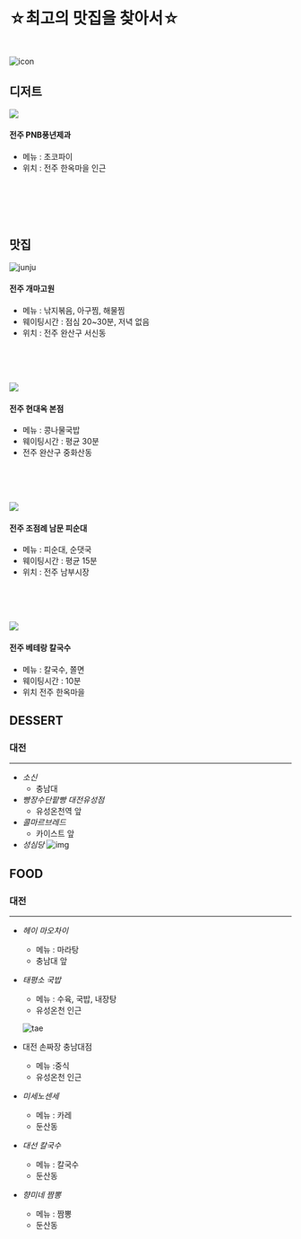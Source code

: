 # ☆최고의 맛집을 찾아서☆
<br/>

![icon](https://item.kakaocdn.net/do/145e6bf1f7cc70a6d9dad443af101a70f43ad912ad8dd55b04db6a64cddaf76d)

## 디저트
![](https://pup-review-phinf.pstatic.net/MjAyMzAxMTJfMTI5/MDAxNjczNDUxODczMTY5.lMx2heSjfB3lwPI8ooiEyfH2H9sdfumE94H1Il7ZgPIg.wDjEbVx4gGX5sl6l4-nLmA19WA0Go_Zr60i0H6sbE-gg.JPEG/20230109_131932.jpg)
#### 전주 PNB풍년제과
- 메뉴 : 초코파이
- 위치 : 전주 한옥마을 인근
<br> 
<br> 
<br> 
<br> 

## 맛집

![junju](https://d12zq4w4guyljn.cloudfront.net/300_300_20220204140012_photo2_b8a3221308d3.jpg)
#### 전주 개마고원 
- 메뉴 : 낚지볶음, 아구찜, 해물찜
- 웨이팅시간 : 점심 20~30분, 저녁 없음
- 위치 : 전주 완산구 서신동 
<br> 
<br> 
<br> 


![](https://pup-review-phinf.pstatic.net/MjAyMzAxMTBfMTA2/MDAxNjczMzU0MDYxNjQ3.NBGgl-yxgCxraCaNhMQjsI5vMsrRRqjUtxp_EOhXi3wg.jIpu6xxHsvYZQcxyL6Ckm5tcT9J-4yQ6DUgawHgmHp8g.JPEG/1673353776745-0.jpg)
#### 전주 현대옥 본점
- 메뉴 : 콩나물국밥
- 웨이팅시간 : 평균 30분
- 전주 완산구 중화산동
<br> 
<br> 
<br> 



![](https://ldb-phinf.pstatic.net/20151113_30/1447396114906PXg0R_JPEG/167063555853660_0.jpg)
#### 전주 조점례 남문 피순대
- 메뉴 : 피순대, 순댓국
- 웨이팅시간 : 평균 15분
- 위치 : 전주 남부시장
<br> 
<br> 
<br> 

![](https://ldb-phinf.pstatic.net/20210110_255/16102184980371iS1l_JPEG/6bdVXkyyb0lFksIyZezC-sVZ.jpg)
#### 전주 베테랑 칼국수
- 메뉴 : 칼국수, 쫄면
- 웨이팅시간 : 10분
- 위치 전주 한옥마을
## **DESSERT**

### **대전**
---
- *소신*
  - 충남대
- *빵장수단팥빵 대전유성점*
  - 유성온천역 앞
- *콜마르브레드*
  - 카이스트 앞
- *성심당*
  ![img](https://ak-d.tripcdn.com/images/1i63l22347kts2dsh31FB.jpg?proc=source/trip)


## **FOOD**

### 대전
---
- *헤이 마오차이*
  - 메뉴 : 마라탕
  - 충남대 앞
- *태평소 국밥*
  - 메뉴 : 수육, 국밥, 내장탕
  - 유성온천 인근


   ![tae](https://thingool123.godohosting.com/data/goods/21/07/29/1000021873/1000021873_detail_05.jpg)
- 대전 손짜장 충남대점
  - 메뉴 :중식
  - 유성온천 인근
- *미세노센세*
  - 메뉴 : 카레
  - 둔산동
- *대선 칼국수*
  - 메뉴 : 칼국수
  - 둔산동
- *향미네 짬뽕*
  - 메뉴 : 짬뽕
  - 둔산동
